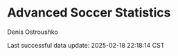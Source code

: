 # Advanced Soccer Statistics
Denis Ostroushko

<!-- gfm -->

Last successful data update: 2025-02-18 22:18:14 CST
